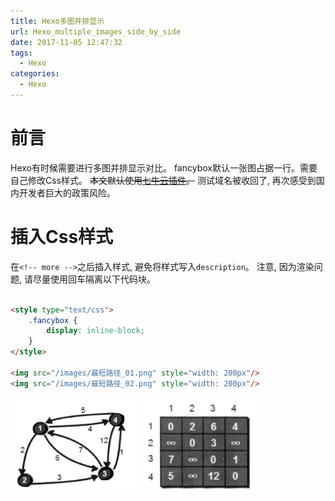 ```yaml
---
title: Hexo多图并排显示
url: Hexo_multiple_images_side_by_side
date: 2017-11-05 12:47:32
tags: 
  - Hexo
categories:
  - Hexo
---
```


# 前言
Hexo有时候需要进行多图并排显示对比。
fancybox默认一张图占据一行。需要自己修改Css样式。
~~本文默认使用[七牛云插件](https://github.com/gyk001/hexo-qiniu-sync)。~~
测试域名被收回了, 再次感受到国内开发者巨大的政策风险。

<!-- more -->

<style type="text/css">
    .fancybox {
        display: inline-block;
    }
</style>

# 插入Css样式
在`<!-- more -->`之后插入样式, 避免将样式写入`description`。
注意, 因为渲染问题, 请尽量使用回车隔离以下代码块。
```html

<style type="text/css">
    .fancybox {
        display: inline-block;
    }
</style>

<img src="/images/最短路径_01.png" style="width: 200px"/>
<img src="/images/最短路径_02.png" style="width: 200px"/>
```

<img src="/images/最短路径_01.png" style="width: 200px"/>
<img src="/images/最短路径_02.png" style="width: 200px"/>